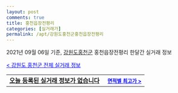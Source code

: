 ```yaml
---
layout: post
comments: true
title: 홍천읍장전평리
categories: [실거래가]
permalink: /apt/강원도홍천군홍천읍장전평리
---
```


2021년 09월 06일 기준, <a href="/apt/강원도홍천군">강원도홍천군</a> 홍천읍장전평리 한달간 실거래 정보

<a style="color: blue;" href="/apt/강원도홍천군">< 강원도 홍천군 전체 실거래 정보</a>
<!---- start ---->
<table>
  <tr>
    <td colspan="4" style="font-weight: bold;"><a href="/apt/강원도홍천군홍천읍장전평리{name_without_space}">오늘 등록된 실거래 정보가 없습니다</a> &nbsp;&nbsp;&nbsp; <a style="color: blue; font-size: smaller;" href="/apt/강원도홍천군홍천읍장전평리{name_without_space}">면적별 최고가 ></a></td>
  </tr>
    
</table>
<!---- end ---->
    